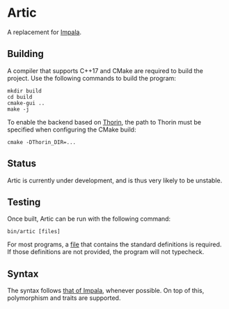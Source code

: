 # Artic

A replacement for [Impala](https://github.com/AnyDSL/impala).

## Building

A compiler that supports C++17 and CMake are required to build the project. Use the following commands to build the program:

    mkdir build
    cd build
    cmake-gui ..
    make -j

To enable the backend based on [Thorin](https://github.com/AnyDSL/thorin), the path to Thorin must be specified when configuring the CMake build:

    cmake -DThorin_DIR=...

## Status

Artic is currently under development, and is thus very likely to be unstable.

## Testing

Once built, Artic can be run with the following command:

    bin/artic [files]

For most programs, a [file](https://github.com/AnyDSL/artic/tree/master/test/infer/valid/prelude.art) that contains the standard definitions is required.
If those definitions are not provided, the program will not typecheck.

## Syntax

The syntax follows [that of Impala](https://anydsl.github.io/Impala.html), whenever possible.
On top of this, polymorphism and traits are supported.
